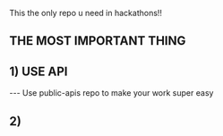 This the only repo u need in hackathons!!


## THE MOST IMPORTANT THING

## 1) USE API 
--- Use public-apis repo to make your work super easy


## 2) 
